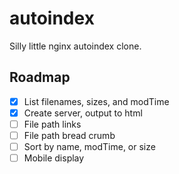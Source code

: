 # autoindex

Silly little nginx autoindex clone.

## Roadmap

- [x] List filenames, sizes, and modTime
- [x] Create server, output to html
- [ ] File path links
- [ ] File path bread crumb
- [ ] Sort by name, modTime, or size
- [ ] Mobile display
